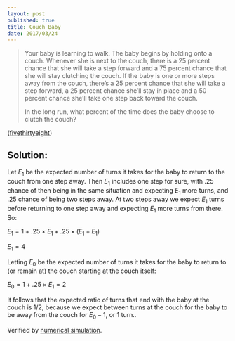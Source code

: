 ```yaml
---
layout: post
published: true
title: Couch Baby
date: 2017/03/24
---
```

>Your baby is learning to walk. The baby begins by holding onto a couch. Whenever she is next to the couch, there is a 25 percent chance that she will take a step forward and a 75 percent chance that she will stay clutching the couch. If the baby is one or more steps away from the couch, there’s a 25 percent chance that she will take a step forward, a 25 percent chance she’ll stay in place and a 50 percent chance she’ll take one step back toward the couch.
>
>In the long run, what percent of the time does the baby choose to clutch the couch?

<!--more-->

([fivethirtyeight](https://fivethirtyeight.com/features/will-the-baby-walk-away-will-the-troll-kill-the-dwarves/))

## Solution:

Let $E_1$ be the expected number of turns it takes for the baby to return to the couch from one step away. Then $E_1$ includes one step for sure, with .25 chance of then being in the same situation and expecting $E_1$ more turns, and .25 chance of being two steps away. At two steps away we expect $E_1$ turns before returning to one step away and expecting $E_1$ more turns from there. So:

$E_1 = 1 + .25 \times E_1 + .25 \times (E_1 + E_1)$

$E_1 = 4$

Letting $E_0$ be the expected number of turns it takes for the baby to return to (or remain at) the couch starting at the couch itself:

$E_0 = 1 + .25 \times E_1 = 2$

It follows that the expected ratio of turns that end with the baby at the couch is 1/2, because we expect between turns at the couch for the baby to be away from the couch for $E_0-1$, or 1 turn..

Verified by [numerical simulation](https://github.com/hectorpefo/hectorpefo.github.io/blob/master/_includes/couch-baby.py).

<br>
